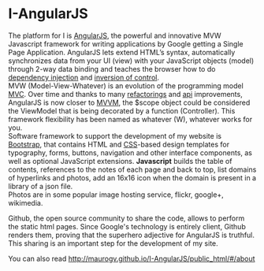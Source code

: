 I-AngularJS
================

The platform for I is [AngularJS](https://angularjs.org/), the powerful and innovative MVW Javascript framework for writing applications by Google getting a Single Page Application. AngularJS lets extend HTML’s syntax, automatically synchronizes data from your UI (view) with your JavaScript objects (model) through 2-way data binding and teaches the browser how to do [dependency injection](http://en.wikipedia.org/wiki/Dependency_injection) and [inversion of control](http://en.wikipedia.org/wiki/Inversion_of_control).  
MVW (Model-View-Whatever) is an evolution of the programming model [MVC](http://en.wikipedia.org/wiki/Model-View-Controller). Over time and thanks to many [refactorings]( http://en.wikipedia.org/wiki/Code_refactoring) and [api](http://en.wikipedia.org/wiki/Application_programming_interface) improvements, AngularJS is now closer to [MVVM](http://en.wikipedia.org/wiki/Model_View_ViewModel), the $scope object could be considered the ViewModel that is being decorated by a function (Controller). This framework flexibility has been named as whatever (W), whatever works for you.  
Software framework to support the development of my website is [Bootstrap](http://getbootstrap.com/), that contains HTML and [CSS](http://en.wikipedia.org/wiki/CSS)-based design templates for typography, forms, buttons, navigation and other interface components, as well as optional JavaScript extensions. 
**Javascript** builds the table of contents, references to the notes of each page and back to top, list domains of hyperlinks and photos, add an 16x16 icon when the domain is present in a library of a json file.  
Photos are in some popular image hosting service, flickr, google+, wikimedia.

Github, the open source community to share the code, allows to perform the static html pages. Since Google's technology is entirely client, Github renders them, proving that the superhero adjective for AngularJS is truthful.  
This sharing is an important step for the development of my site.

You can also read http://maurogv.github.io/I-AngularJS/public_html/#/about
